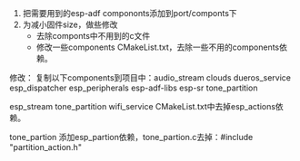 1. 把需要用到的esp-adf compononts添加到port/componts下
2. 为减小固件size，做些修改
   - 去除componts中不用到的c文件
   - 修改一些components CMakeList.txt，去除一些不用的components依赖。
   

修改：
复制以下components到项目中：audio_stream clouds dueros_service esp_dispatcher esp_peripherals esp-adf-libs esp-sr tone_partition 

esp_stream tone_partition wifi_service CMakeList.txt中去掉esp_actions依赖。

tone_partion 添加esp_partion依赖，tone_partion.c去掉：#include "partition_action.h"